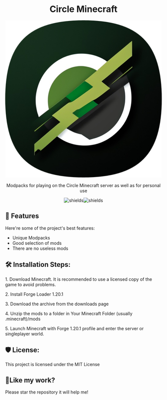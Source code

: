 <h1 align="center" id="title">Circle Minecraft</h1>

<p align="center"><img src="https://github.com/bUmmy1337/circleminecraft/blob/main/github/images/circlemine.png?raw=true" alt="project-image"></p>

<p align="center", id="description">Modpacks for playing on the Circle Minecraft server as well as for personal use</p>

<p align="center"><img src="https://img.shields.io/badge/Military-release-green" alt="shields"><img src="https://img.shields.io/badge/Middle%20Ages-work_in_progress-yellow" alt="shields"></p>

  
  
<h2>🧐 Features</h2>

Here're some of the project's best features:

*   Unique Modpacks
*   Good selection of mods
*   There are no useless mods

<h2>🛠️ Installation Steps:</h2>

<p>1. Download Minecraft. It is recommended to use a licensed copy of the game to avoid problems.</p>

<p>2. Install Forge Loader 1.20.1</p>

<p>3. Download the archive from the downloads page</p>

<p>4. Unzip the mods to a folder in Your Minecraft Folder (usually .minecraft)/mods</p>

<p>5. Launch Minecraft with Forge 1.20.1 profile and enter the server or singleplayer world.</p>

<h2>🛡️ License:</h2>

This project is licensed under the MIT License

<h2>💖Like my work?</h2>

Please star the repository it will help me!
